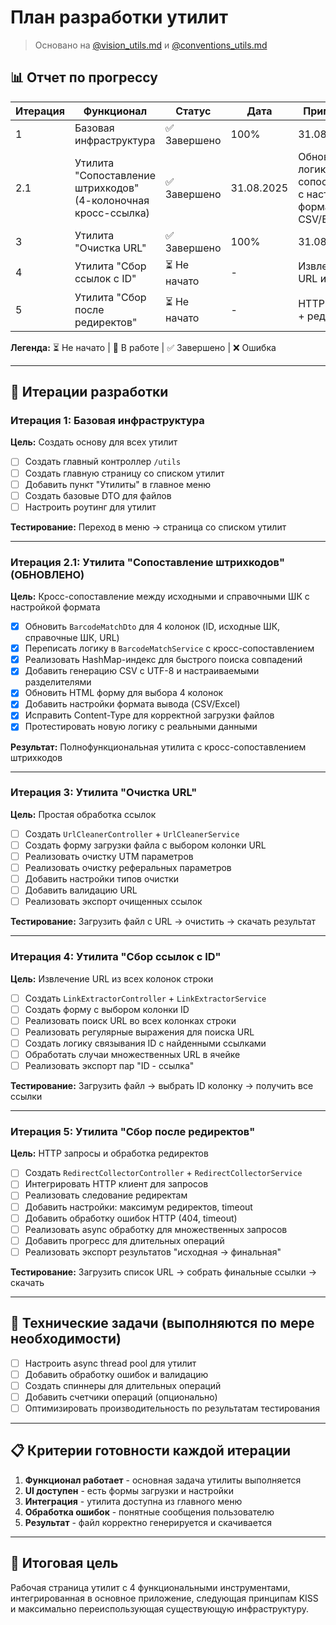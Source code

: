 # План разработки утилит

> Основано на [@vision_utils.md](../vision_utils.md) и [@conventions_utils.md](../conventions_utils.md)

## 📊 Отчет по прогрессу

| Итерация | Функционал | Статус | Дата | Примечания |
|----------|------------|--------|------|------------|
| 1 | Базовая инфраструктура | ✅ Завершено | 100% | 31.08.2025 |
| 2.1 | Утилита "Сопоставление штрихкодов" (4-колоночная кросс-ссылка) | ✅ Завершено | 31.08.2025 | Обновлена логика кросс-сопоставления с настройкой формата CSV/Excel |
| 3 | Утилита "Очистка URL" | ✅ Завершено | 100% | 31.08.2025 |
| 4 | Утилита "Сбор ссылок с ID" | ⏳ Не начато | - | Извлечение URL из строк |
| 5 | Утилита "Сбор после редиректов" | ⏳ Не начато | - | HTTP запросы + редиректы |

**Легенда:** ⏳ Не начато | 🔄 В работе | ✅ Завершено | ❌ Ошибка

---

## 🚀 Итерации разработки

### Итерация 1: Базовая инфраструктура
**Цель:** Создать основу для всех утилит

- [ ] Создать главный контроллер `/utils`
- [ ] Создать главную страницу со списком утилит  
- [ ] Добавить пункт "Утилиты" в главное меню
- [ ] Создать базовые DTO для файлов
- [ ] Настроить роутинг для утилит

**Тестирование:** Переход в меню → страница со списком утилит

---

### Итерация 2.1: Утилита "Сопоставление штрихкодов" (ОБНОВЛЕНО)
**Цель:** Кросс-сопоставление между исходными и справочными ШК с настройкой формата

- [x] Обновить `BarcodeMatchDto` для 4 колонок (ID, исходные ШК, справочные ШК, URL)
- [x] Переписать логику в `BarcodeMatchService` с кросс-сопоставлением
- [x] Реализовать HashMap-индекс для быстрого поиска совпадений
- [x] Добавить генерацию CSV с UTF-8 и настраиваемыми разделителями
- [x] Обновить HTML форму для выбора 4 колонок
- [x] Добавить настройки формата вывода (CSV/Excel)
- [x] Исправить Content-Type для корректной загрузки файлов
- [x] Протестировать новую логику с реальными данными

**Результат:** Полнофункциональная утилита с кросс-сопоставлением штрихкодов

---

### Итерация 3: Утилита "Очистка URL"  
**Цель:** Простая обработка ссылок

- [ ] Создать `UrlCleanerController` + `UrlCleanerService`
- [ ] Создать форму загрузки файла с выбором колонки URL
- [ ] Реализовать очистку UTM параметров
- [ ] Реализовать очистку реферальных параметров
- [ ] Добавить настройки типов очистки
- [ ] Добавить валидацию URL
- [ ] Реализовать экспорт очищенных ссылок

**Тестирование:** Загрузить файл с URL → очистить → скачать результат

---

### Итерация 4: Утилита "Сбор ссылок с ID"
**Цель:** Извлечение URL из всех колонок строки

- [ ] Создать `LinkExtractorController` + `LinkExtractorService`
- [ ] Создать форму с выбором колонки ID
- [ ] Реализовать поиск URL во всех колонках строки
- [ ] Реализовать регулярные выражения для поиска URL
- [ ] Создать логику связывания ID с найденными ссылками
- [ ] Обработать случаи множественных URL в ячейке
- [ ] Реализовать экспорт пар "ID - ссылка"

**Тестирование:** Загрузить файл → выбрать ID колонку → получить все ссылки

---

### Итерация 5: Утилита "Сбор после редиректов"
**Цель:** HTTP запросы и обработка редиректов

- [ ] Создать `RedirectCollectorController` + `RedirectCollectorService`  
- [ ] Интегрировать HTTP клиент для запросов
- [ ] Реализовать следование редиректам
- [ ] Добавить настройки: максимум редиректов, timeout
- [ ] Добавить обработку ошибок HTTP (404, timeout)
- [ ] Реализовать async обработку для множественных запросов
- [ ] Добавить прогресс для длительных операций
- [ ] Реализовать экспорт результатов "исходная → финальная"

**Тестирование:** Загрузить список URL → собрать финальные ссылки → скачать

---

## 🔧 Технические задачи (выполняются по мере необходимости)

- [ ] Настроить async thread pool для утилит
- [ ] Добавить обработку ошибок и валидацию
- [ ] Создать спиннеры для длительных операций  
- [ ] Добавить счетчики операций (опционально)
- [ ] Оптимизировать производительность по результатам тестирования

---

## 📋 Критерии готовности каждой итерации

1. **Функционал работает** - основная задача утилиты выполняется
2. **UI доступен** - есть формы загрузки и настройки
3. **Интеграция** - утилита доступна из главного меню  
4. **Обработка ошибок** - понятные сообщения пользователю
5. **Результат** - файл корректно генерируется и скачивается

---

## 🎯 Итоговая цель

Рабочая страница утилит с 4 функциональными инструментами, интегрированная в основное приложение, следующая принципам KISS и максимально переиспользующая существующую инфраструктуру.